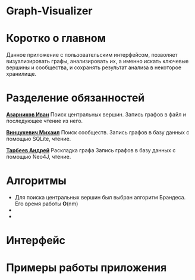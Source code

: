 # Graph-Visualizer

# Коротко о главном
Данное приложение с пользовательским интерфейсом, позволяет визуализировать графы, анализировать их, а именно искать 
ключевые вершины и сообщества, и сохранять результат анализа в некоторое хранилище.

# Разделение обязанностей
[__Азарников Иван__](https://github.com/esvault) 
Поиск центральных вершин. Запись графов в файл и последующее чтение из него.

[__Винцукевич Михаил__](https://github.com/Mishavint)
Поиск сообществ. Запись графов в базу данных с помощью SQLite, чтение.

[__Тарбеев Андрей__](https://github.com/SofuriHafe)
Раскладка графа Запись графов в базу данных с помощью Neo4J, чтение.

# Алгоритмы
* Для поиска центральных вершин был выбран алгоритм Брандеса. Его время работы __O__(nm)
* 
* 

# Интерфейс

# Примеры работы приложения